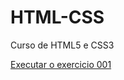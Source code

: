 # HTML-CSS
 Curso de HTML5 e CSS3

 <a href="https://williesantos.github.io/HTML-CSS/Exercicios/Ex001/index.html"> Executar o exercicio 001</a>
